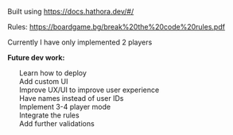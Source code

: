 Built using https://docs.hathora.dev/#/

Rules: https://boardgame.bg/break%20the%20code%20rules.pdf

Currently I have only implemented 2 players

<strong>Future dev work:</strong> <br>
<ul>
  Learn how to deploy<br>
  Add custom UI<br>
  Improve UX/UI to improve user experience<br>
  Have names instead of user IDs<br>
  Implement 3-4 player mode<br>
  Integrate the rules<br>
  Add further validations<br>
</ul>
